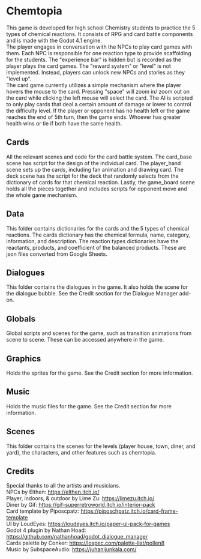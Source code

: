 # Chemtopia
This game is developed for high school Chemistry students to practice the 5 types of chemical reactions. It consists of RPG and card battle components and is made with the Godot 4.1 engine.  
The player engages in conversation with the NPCs to play card games with them. Each NPC is responsible for one reaction type to provide scaffolding for the students. The "experience bar" is hidden but is recorded as the player plays the card games. The "reward system" or "level" is not implemented. Instead, players can unlock new NPCs and stories as they "level up".   
The card game currently utilizes a simple mechanism where the player hovers the mouse to the card. Pressing "space" will zoom in/ zoom out on the card while clicking the left mouse will select the card. The AI is scripted to only play cards that deal a certain amount of damage or lower to control the difficulty level. If the player or opponent has no health left or the game reaches the end of 5th turn, then the game ends. Whoever has greater health wins or tie if both have the same health.

## Cards
All the relevant scenes and code for the card battle system. The card_base scene has script for the design of the individual card. The player_hand scene sets up the cards, including fan animation and drawing card. The deck scene has the script for the deck that randomly selects from the dictionary of cards for that chemical reaction. Lastly, the game_board scene holds all the pieces together and includes scripts for opponent move and the whole game mechanism.

## Data
This folder contains dictionaries for the cards and the 5 types of chemical reactions. The cards dictionary has the chemical formula, name, category, information, and description. The reaction types dictionaries have the reactants, products, and coefficient of the balanced products. These are json files converted from Google Sheets.

## Dialogues
This folder contains the dialogues in the game. It also holds the scene for the dialogue bubble. See the Credit section for the Dialogue Manager add-on.

## Globals
Global scripts and scenes for the game, such as transition animations from scene to scene. These can be accessed anywhere in the game.

## Graphics
Holds the sprites for the game. See the Credit section for more information.

## Music
Holds the music files for the game. See the Credit section for more information.

## Scenes
This folder contains the scenes for the levels (player house, town, diner, and yard), the characters, and other features such as chemtopia. 

## Credits
Special thanks to all the artists and musicians.  
NPCs by Elthen: https://elthen.itch.io/   
Player, indoors, & outdoor by Lime Zu: https://limezu.itch.io/  
Diner by Gif: https://gif-superretroworld.itch.io/interior-pack   
Card template by Piposcpatz: https://piposchpatz.itch.io/card-frame-template   
UI by LoudEyes: https://loudeyes.itch.io/paper-ui-pack-for-games  
Godot 4 plugin by Nathan Hoad:   https://github.com/nathanhoad/godot_dialogue_manager   
Cards palette by Conker: https://lospec.com/palette-list/pollen8  
Music by SubspaceAudio: https://juhanijunkala.com/   
